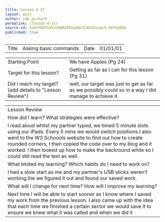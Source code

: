```yaml
---
title: Lesson 4 IT
layout: post
author: zak.pickard
permalink: /lesson-4-it/
source-id: 1uXkYb97V2ksn8QR29FXywHc2LAUJVsvqi9_9F9Yp0bQ
published: true
---
```

<table>
  <tr>
    <td>Title</td>
    <td>Asking basic commands</td>
    <td>Date</td>
    <td>01/01/01</td>
  </tr>
</table>


<table>
  <tr>
    <td>Starting Point</td>
    <td>We have Apples (Pg 24)</td>
  </tr>
  <tr>
    <td>Target for this lesson?</td>
    <td>Getting as far as I can for this lesson (Pg 31)</td>
  </tr>
  <tr>
    <td>Did I reach my target? 
(add details to "Lesson Review")</td>
    <td>well, our target was just to get as far as we possibly could so in a way I did manage to achieve it.</td>
  </tr>
</table>


<table>
  <tr>
    <td>Lesson Review</td>
  </tr>
  <tr>
    <td>How did I learn? What strategies were effective?</td>
  </tr>
  <tr>
    <td>I read aloud whilst my partner typed, we timed 5 minute slots using our iPads. Every 5 mins we would switch positions.I also went to the W3 Schoools website to find out how to create rounded corners, I then copied the code over to my blog and it worked. I then looked up how to make the backround white so I could still read the text as well.</td>
  </tr>
  <tr>
    <td>What limited my learning? Which habits do I need to work on? </td>
  </tr>
  <tr>
    <td>I had a slow start as me and my partner's USB sticks weren’t working,the we figured it out and found our saved work.</td>
  </tr>
  <tr>
    <td>What will I change for next time? How will I improve my learning?</td>
  </tr>
  <tr>
    <td>Next time I will be able to start sooner as I know where I saved my work from the previous lesson. I also came up with the idea that each time we finished a certain sector we would save it to ensure we knew what it was called and when we did it</td>
  </tr>
</table>


